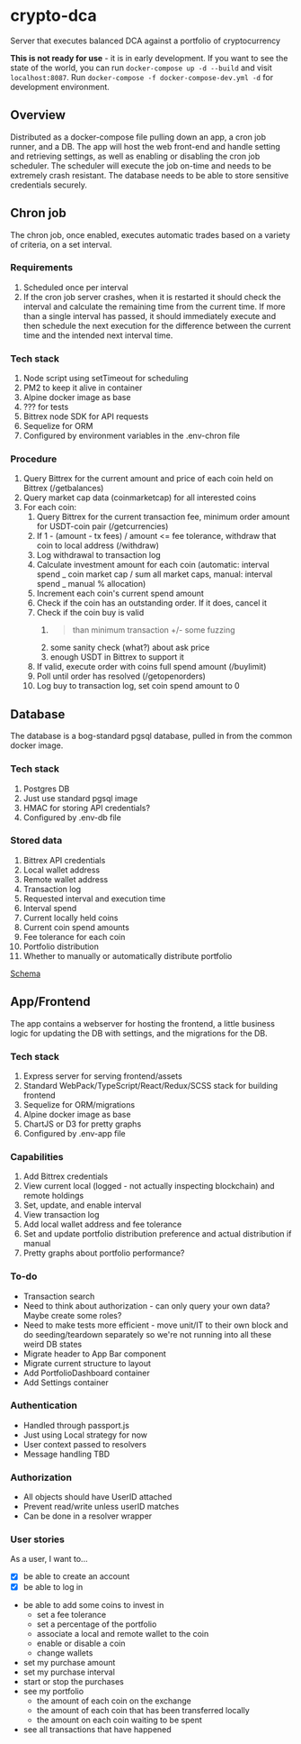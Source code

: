 # crypto-dca

Server that executes balanced DCA against a portfolio of cryptocurrency

**This is not ready for use** - it is in early development. If you want to see the state of the world, you can run `docker-compose up -d --build` and visit `localhost:8087`. Run `docker-compose -f docker-compose-dev.yml -d` for development environment.

## Overview

Distributed as a docker-compose file pulling down an app, a cron job runner, and a DB. The app will host the web front-end and handle setting and retrieving settings, as well as enabling or disabling the cron job scheduler. The scheduler will execute the job on-time and needs to be extremely crash resistant. The database needs to be able to store sensitive credentials securely.

## Chron job

The chron job, once enabled, executes automatic trades based on a variety of criteria, on a set interval.

### Requirements

1. Scheduled once per interval
2. If the cron job server crashes, when it is restarted it should check the interval and calculate the remaining time from the current time. If more than a single interval has passed, it should immediately execute and then schedule the next execution for the difference between the current time and the intended next interval time.

### Tech stack

1. Node script using setTimeout for scheduling
2. PM2 to keep it alive in container
3. Alpine docker image as base
4. ??? for tests
5. Bittrex node SDK for API requests
6. Sequelize for ORM
7. Configured by environment variables in the .env-chron file

### Procedure

1. Query Bittrex for the current amount and price of each coin held on Bittrex (/getbalances)
2. Query market cap data (coinmarketcap) for all interested coins
3. For each coin:
   1. Query Bittrex for the current transaction fee, minimum order amount for USDT-coin pair (/getcurrencies)
   2. If 1 - (amount - tx fees) / amount <= fee tolerance, withdraw that coin to local address (/withdraw)
   3. Log withdrawal to transaction log
   4. Calculate investment amount for each coin (automatic: interval spend _ coin market cap / sum all market caps, manual: interval spend _ manual % allocation)
   5. Increment each coin's current spend amount
   6. Check if the coin has an outstanding order. If it does, cancel it
   7. Check if the coin buy is valid
      1. > than minimum transaction +/- some fuzzing
      2. some sanity check (what?) about ask price
      3. enough USDT in Bittrex to support it
   8. If valid, execute order with coins full spend amount (/buylimit)
   9. Poll until order has resolved (/getopenorders)
   10. Log buy to transaction log, set coin spend amount to 0

## Database

The database is a bog-standard pgsql database, pulled in from the common docker image.

### Tech stack

1. Postgres DB
2. Just use standard pgsql image
3. HMAC for storing API credentials?
4. Configured by .env-db file

### Stored data

1. Bittrex API credentials
2. Local wallet address
3. Remote wallet address
4. Transaction log
5. Requested interval and execution time
6. Interval spend
7. Current locally held coins
8. Current coin spend amounts
9. Fee tolerance for each coin
10. Portfolio distribution
11. Whether to manually or automatically distribute portfolio

[Schema](./schema.md)

## App/Frontend

The app contains a webserver for hosting the frontend, a little business logic for updating the DB with settings, and the migrations for the DB.

### Tech stack

1. Express server for serving frontend/assets
2. Standard WebPack/TypeScript/React/Redux/SCSS stack for building frontend
3. Sequelize for ORM/migrations
4. Alpine docker image as base
5. ChartJS or D3 for pretty graphs
6. Configured by .env-app file

### Capabilities

1. Add Bittrex credentials
2. View current local (logged - not actually inspecting blockchain) and remote holdings
3. Set, update, and enable interval
4. View transaction log
5. Add local wallet address and fee tolerance
6. Set and update portfolio distribution preference and actual distribution if manual
7. Pretty graphs about portfolio performance?

### To-do

* Transaction search
* Need to think about authorization - can only query your own data? Maybe create some roles?
* Need to make tests more efficient - move unit/IT to their own block and do seeding/teardown separately so we're not running into all these weird DB states
* Migrate header to App Bar component
* Migrate current structure to layout
* Add PortfolioDashboard container
* Add Settings container

### Authentication

* Handled through passport.js
* Just using Local strategy for now
* User context passed to resolvers
* Message handling TBD

### Authorization

* All objects should have UserID attached
* Prevent read/write unless userID matches
* Can be done in a resolver wrapper

### User stories

As a user, I want to...

* [x] be able to create an account
* [x] be able to log in
* be able to add some coins to invest in
  * set a fee tolerance
  * set a percentage of the portfolio
  * associate a local and remote wallet to the coin
  * enable or disable a coin
  * change wallets
* set my purchase amount
* set my purchase interval
* start or stop the purchases
* see my portfolio
  * the amount of each coin on the exchange
  * the amount of each coin that has been transferred locally
  * the amount on each coin waiting to be spent
* see all transactions that have happened
